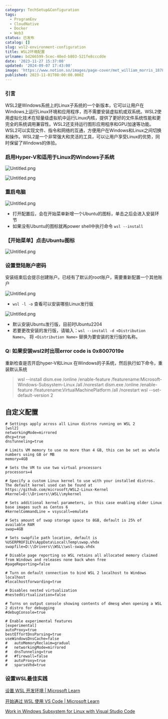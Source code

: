 ```yaml
---
category: TechSetup&Configuration
tags:
  - ProgramEnv
  - CloudNative
  - Docker
  - Web3
status: 已发布
catalog: []
slug: wsl2-environment-configuration
title: WSL2环境配置
urlname: bd266599-5cec-40ed-b803-521fe8cccdde
date: '2023-11-27 15:37:00'
updated: '2024-09-07 17:43:00'
image: 'https://www.notion.so/images/page-cover/met_william_morris_1878.jpg'
published: 2023-11-01T08:00:00.000Z
---
```


### 引言


WSL2是Windows系统上的Linux子系统的一个新版本，它可以让用户在Windows上运行Linux环境和应用程序，而不需要安装虚拟机或双系统。WSL2使用虚拟化技术在轻量级虚拟机中运行Linux内核，提供了更好的文件系统性能和更完全的系统调用兼容性。WSL2还支持运行图形应用程序和GPU加速等功能。WSL2可以实现文件、指令和网络的互通，方便用户在Windows和Linux之间切换和操作。WSL2是一个非常强大和灵活的工具，可以让用户享受Linux的优势，同时保留了Windows的体验。


### 启用Hyper-V和适用于Linux的Windows子系统


![Untitled.png](https://prod-files-secure.s3.us-west-2.amazonaws.com/5d24fe63-e567-4804-86f9-9fdc62e13082/62efe4d1-37d6-4606-a7b8-34dcd63ff38a/Untitled.png?X-Amz-Algorithm=AWS4-HMAC-SHA256&X-Amz-Content-Sha256=UNSIGNED-PAYLOAD&X-Amz-Credential=ASIAZI2LB466YECS426V%2F20250216%2Fus-west-2%2Fs3%2Faws4_request&X-Amz-Date=20250216T053600Z&X-Amz-Expires=3600&X-Amz-Security-Token=IQoJb3JpZ2luX2VjEC0aCXVzLXdlc3QtMiJGMEQCICWgcPTGSErGOwMd7t1ClDp2DTSKsJoZKwH1clmAIm5xAiAFboi1qBhK0Ue8agGqYaAy2SaOgUgJFNFELOGa3WEuyir%2FAwhWEAAaDDYzNzQyMzE4MzgwNSIMLw3xqr0BbfALp2rIKtwDit0LlY9hzXn9JrrkN9eoPz41swDSErrQ9%2BZ5NEL3Spkr8fqiBkqSFsInELhxJRlrgapCzhpjC%2Br%2B030kJQVvMgWOsd6XYOaOUPqh%2BPCViWRvRbcTFD7XAsJcuIUbdjTpIQoZrftdP5SM0RGNHFeKs6kdhprsgiFtAZkkEd%2BdQjRJVuZoIzyPXkksjnb3WUFfD97fhs5En5UGRtftu7CC9SdVZrwN8Lncli8WurXObJ0Nup5FltIC%2BAYbruS%2FgRY8y3cNPFkNBpfqbyfs8IMLS0nVLpV5fjFXfThy02VNelYgJWaojokLnjC5d2Mp%2FR1aeW14d39xwMCWLjiBpbwp6bu%2FPolKHvChpANWIXXZX3k8z6rS4koW0g%2FIF127JGtT50RMgJ%2F3q1IJMIv6Jst%2BBDy0A3vp2KpRXKTNDrFOfzgtN29%2FdPAawPZClDD1cuxVlkZ8Tma11snghzje7rSkzoLDOPOhLP%2BgcQfeXRV8l%2FXExxNC0r%2FKKe3C5c3KdXNHsuKOfcNHfFBzLXsfl2IcFuZjbVz11mWlVgIMvt5NnmFdtuHjc6IBw0gp6GUhPO3NIZQb0%2BUR3bO%2FctIvD%2Fx0CKlPPuBQABKceMwMMdkJ%2BBIPyFNSY385DvctGjUwot7FvQY6pgF3dIthIqYBQge3KS7giCWHEjZCvHZu6Dn%2FQrtcGrYuDvjI4RGhm2vCIXPVS9XLCUwElYfJitEDcx49ag3IAA%2B95k0ho6PxEMvuwkclV0FyNUKzpQL9fyyVKibzgBiSwYJzPPhhKzj8rdvZKdGJ9GivwuXHozRZqWw30IB7BCcVjjq4oipw1UrhwBtWvq7UUY5C5SeZiNu9ALXXg3qcmNcEUbXEAz2U&X-Amz-Signature=4ba600ee71115a9721475cc3450fed3636a1932026ce912a5c2843ffd948215c&X-Amz-SignedHeaders=host&x-id=GetObject)


![Untitled.png](https://prod-files-secure.s3.us-west-2.amazonaws.com/5d24fe63-e567-4804-86f9-9fdc62e13082/74866fe6-9ce5-4055-94c5-4900f6f5ff8b/Untitled.png?X-Amz-Algorithm=AWS4-HMAC-SHA256&X-Amz-Content-Sha256=UNSIGNED-PAYLOAD&X-Amz-Credential=ASIAZI2LB466YECS426V%2F20250216%2Fus-west-2%2Fs3%2Faws4_request&X-Amz-Date=20250216T053600Z&X-Amz-Expires=3600&X-Amz-Security-Token=IQoJb3JpZ2luX2VjEC0aCXVzLXdlc3QtMiJGMEQCICWgcPTGSErGOwMd7t1ClDp2DTSKsJoZKwH1clmAIm5xAiAFboi1qBhK0Ue8agGqYaAy2SaOgUgJFNFELOGa3WEuyir%2FAwhWEAAaDDYzNzQyMzE4MzgwNSIMLw3xqr0BbfALp2rIKtwDit0LlY9hzXn9JrrkN9eoPz41swDSErrQ9%2BZ5NEL3Spkr8fqiBkqSFsInELhxJRlrgapCzhpjC%2Br%2B030kJQVvMgWOsd6XYOaOUPqh%2BPCViWRvRbcTFD7XAsJcuIUbdjTpIQoZrftdP5SM0RGNHFeKs6kdhprsgiFtAZkkEd%2BdQjRJVuZoIzyPXkksjnb3WUFfD97fhs5En5UGRtftu7CC9SdVZrwN8Lncli8WurXObJ0Nup5FltIC%2BAYbruS%2FgRY8y3cNPFkNBpfqbyfs8IMLS0nVLpV5fjFXfThy02VNelYgJWaojokLnjC5d2Mp%2FR1aeW14d39xwMCWLjiBpbwp6bu%2FPolKHvChpANWIXXZX3k8z6rS4koW0g%2FIF127JGtT50RMgJ%2F3q1IJMIv6Jst%2BBDy0A3vp2KpRXKTNDrFOfzgtN29%2FdPAawPZClDD1cuxVlkZ8Tma11snghzje7rSkzoLDOPOhLP%2BgcQfeXRV8l%2FXExxNC0r%2FKKe3C5c3KdXNHsuKOfcNHfFBzLXsfl2IcFuZjbVz11mWlVgIMvt5NnmFdtuHjc6IBw0gp6GUhPO3NIZQb0%2BUR3bO%2FctIvD%2Fx0CKlPPuBQABKceMwMMdkJ%2BBIPyFNSY385DvctGjUwot7FvQY6pgF3dIthIqYBQge3KS7giCWHEjZCvHZu6Dn%2FQrtcGrYuDvjI4RGhm2vCIXPVS9XLCUwElYfJitEDcx49ag3IAA%2B95k0ho6PxEMvuwkclV0FyNUKzpQL9fyyVKibzgBiSwYJzPPhhKzj8rdvZKdGJ9GivwuXHozRZqWw30IB7BCcVjjq4oipw1UrhwBtWvq7UUY5C5SeZiNu9ALXXg3qcmNcEUbXEAz2U&X-Amz-Signature=410e65308153ec272a27270c30553bfe2da97b07c8bd3c1d088b2fef4e3c0cd2&X-Amz-SignedHeaders=host&x-id=GetObject)


### 重启电脑


![Untitled.png](https://prod-files-secure.s3.us-west-2.amazonaws.com/5d24fe63-e567-4804-86f9-9fdc62e13082/ed8ca255-2fda-4c1b-9b1a-f1896300e8e7/Untitled.png?X-Amz-Algorithm=AWS4-HMAC-SHA256&X-Amz-Content-Sha256=UNSIGNED-PAYLOAD&X-Amz-Credential=ASIAZI2LB466YECS426V%2F20250216%2Fus-west-2%2Fs3%2Faws4_request&X-Amz-Date=20250216T053600Z&X-Amz-Expires=3600&X-Amz-Security-Token=IQoJb3JpZ2luX2VjEC0aCXVzLXdlc3QtMiJGMEQCICWgcPTGSErGOwMd7t1ClDp2DTSKsJoZKwH1clmAIm5xAiAFboi1qBhK0Ue8agGqYaAy2SaOgUgJFNFELOGa3WEuyir%2FAwhWEAAaDDYzNzQyMzE4MzgwNSIMLw3xqr0BbfALp2rIKtwDit0LlY9hzXn9JrrkN9eoPz41swDSErrQ9%2BZ5NEL3Spkr8fqiBkqSFsInELhxJRlrgapCzhpjC%2Br%2B030kJQVvMgWOsd6XYOaOUPqh%2BPCViWRvRbcTFD7XAsJcuIUbdjTpIQoZrftdP5SM0RGNHFeKs6kdhprsgiFtAZkkEd%2BdQjRJVuZoIzyPXkksjnb3WUFfD97fhs5En5UGRtftu7CC9SdVZrwN8Lncli8WurXObJ0Nup5FltIC%2BAYbruS%2FgRY8y3cNPFkNBpfqbyfs8IMLS0nVLpV5fjFXfThy02VNelYgJWaojokLnjC5d2Mp%2FR1aeW14d39xwMCWLjiBpbwp6bu%2FPolKHvChpANWIXXZX3k8z6rS4koW0g%2FIF127JGtT50RMgJ%2F3q1IJMIv6Jst%2BBDy0A3vp2KpRXKTNDrFOfzgtN29%2FdPAawPZClDD1cuxVlkZ8Tma11snghzje7rSkzoLDOPOhLP%2BgcQfeXRV8l%2FXExxNC0r%2FKKe3C5c3KdXNHsuKOfcNHfFBzLXsfl2IcFuZjbVz11mWlVgIMvt5NnmFdtuHjc6IBw0gp6GUhPO3NIZQb0%2BUR3bO%2FctIvD%2Fx0CKlPPuBQABKceMwMMdkJ%2BBIPyFNSY385DvctGjUwot7FvQY6pgF3dIthIqYBQge3KS7giCWHEjZCvHZu6Dn%2FQrtcGrYuDvjI4RGhm2vCIXPVS9XLCUwElYfJitEDcx49ag3IAA%2B95k0ho6PxEMvuwkclV0FyNUKzpQL9fyyVKibzgBiSwYJzPPhhKzj8rdvZKdGJ9GivwuXHozRZqWw30IB7BCcVjjq4oipw1UrhwBtWvq7UUY5C5SeZiNu9ALXXg3qcmNcEUbXEAz2U&X-Amz-Signature=ed3caaf55c2a101ba7e1ebef07ef1be9fb337884c46bd98787a2bb003ab00d6d&X-Amz-SignedHeaders=host&x-id=GetObject)

- 打开配置后，会在开始菜单新增一个Ubuntu的图标，单击之后会进入安装环节
- 如果没有Ubuntu的图标就再power shell中执行命令 `wsl --install`

### 【开始菜单】点击Ubuntu图标


![Untitled.png](https://prod-files-secure.s3.us-west-2.amazonaws.com/5d24fe63-e567-4804-86f9-9fdc62e13082/d7415a12-f453-43fe-a604-a208d85638a3/Untitled.png?X-Amz-Algorithm=AWS4-HMAC-SHA256&X-Amz-Content-Sha256=UNSIGNED-PAYLOAD&X-Amz-Credential=ASIAZI2LB466YECS426V%2F20250216%2Fus-west-2%2Fs3%2Faws4_request&X-Amz-Date=20250216T053600Z&X-Amz-Expires=3600&X-Amz-Security-Token=IQoJb3JpZ2luX2VjEC0aCXVzLXdlc3QtMiJGMEQCICWgcPTGSErGOwMd7t1ClDp2DTSKsJoZKwH1clmAIm5xAiAFboi1qBhK0Ue8agGqYaAy2SaOgUgJFNFELOGa3WEuyir%2FAwhWEAAaDDYzNzQyMzE4MzgwNSIMLw3xqr0BbfALp2rIKtwDit0LlY9hzXn9JrrkN9eoPz41swDSErrQ9%2BZ5NEL3Spkr8fqiBkqSFsInELhxJRlrgapCzhpjC%2Br%2B030kJQVvMgWOsd6XYOaOUPqh%2BPCViWRvRbcTFD7XAsJcuIUbdjTpIQoZrftdP5SM0RGNHFeKs6kdhprsgiFtAZkkEd%2BdQjRJVuZoIzyPXkksjnb3WUFfD97fhs5En5UGRtftu7CC9SdVZrwN8Lncli8WurXObJ0Nup5FltIC%2BAYbruS%2FgRY8y3cNPFkNBpfqbyfs8IMLS0nVLpV5fjFXfThy02VNelYgJWaojokLnjC5d2Mp%2FR1aeW14d39xwMCWLjiBpbwp6bu%2FPolKHvChpANWIXXZX3k8z6rS4koW0g%2FIF127JGtT50RMgJ%2F3q1IJMIv6Jst%2BBDy0A3vp2KpRXKTNDrFOfzgtN29%2FdPAawPZClDD1cuxVlkZ8Tma11snghzje7rSkzoLDOPOhLP%2BgcQfeXRV8l%2FXExxNC0r%2FKKe3C5c3KdXNHsuKOfcNHfFBzLXsfl2IcFuZjbVz11mWlVgIMvt5NnmFdtuHjc6IBw0gp6GUhPO3NIZQb0%2BUR3bO%2FctIvD%2Fx0CKlPPuBQABKceMwMMdkJ%2BBIPyFNSY385DvctGjUwot7FvQY6pgF3dIthIqYBQge3KS7giCWHEjZCvHZu6Dn%2FQrtcGrYuDvjI4RGhm2vCIXPVS9XLCUwElYfJitEDcx49ag3IAA%2B95k0ho6PxEMvuwkclV0FyNUKzpQL9fyyVKibzgBiSwYJzPPhhKzj8rdvZKdGJ9GivwuXHozRZqWw30IB7BCcVjjq4oipw1UrhwBtWvq7UUY5C5SeZiNu9ALXXg3qcmNcEUbXEAz2U&X-Amz-Signature=d2beba7be2a5f9f49ea41b4fdee1f027e8baa38ca4e59e435e5aad73e50ed04e&X-Amz-SignedHeaders=host&x-id=GetObject)


### 设置登陆账户密码


安装结束后会提示创建账户。已经有了默认的root账户，需要重新配置一个其他账户


![Untitled.png](https://prod-files-secure.s3.us-west-2.amazonaws.com/5d24fe63-e567-4804-86f9-9fdc62e13082/bb38a6ce-031e-4122-9787-de509d2240bf/Untitled.png?X-Amz-Algorithm=AWS4-HMAC-SHA256&X-Amz-Content-Sha256=UNSIGNED-PAYLOAD&X-Amz-Credential=ASIAZI2LB466YECS426V%2F20250216%2Fus-west-2%2Fs3%2Faws4_request&X-Amz-Date=20250216T053600Z&X-Amz-Expires=3600&X-Amz-Security-Token=IQoJb3JpZ2luX2VjEC0aCXVzLXdlc3QtMiJGMEQCICWgcPTGSErGOwMd7t1ClDp2DTSKsJoZKwH1clmAIm5xAiAFboi1qBhK0Ue8agGqYaAy2SaOgUgJFNFELOGa3WEuyir%2FAwhWEAAaDDYzNzQyMzE4MzgwNSIMLw3xqr0BbfALp2rIKtwDit0LlY9hzXn9JrrkN9eoPz41swDSErrQ9%2BZ5NEL3Spkr8fqiBkqSFsInELhxJRlrgapCzhpjC%2Br%2B030kJQVvMgWOsd6XYOaOUPqh%2BPCViWRvRbcTFD7XAsJcuIUbdjTpIQoZrftdP5SM0RGNHFeKs6kdhprsgiFtAZkkEd%2BdQjRJVuZoIzyPXkksjnb3WUFfD97fhs5En5UGRtftu7CC9SdVZrwN8Lncli8WurXObJ0Nup5FltIC%2BAYbruS%2FgRY8y3cNPFkNBpfqbyfs8IMLS0nVLpV5fjFXfThy02VNelYgJWaojokLnjC5d2Mp%2FR1aeW14d39xwMCWLjiBpbwp6bu%2FPolKHvChpANWIXXZX3k8z6rS4koW0g%2FIF127JGtT50RMgJ%2F3q1IJMIv6Jst%2BBDy0A3vp2KpRXKTNDrFOfzgtN29%2FdPAawPZClDD1cuxVlkZ8Tma11snghzje7rSkzoLDOPOhLP%2BgcQfeXRV8l%2FXExxNC0r%2FKKe3C5c3KdXNHsuKOfcNHfFBzLXsfl2IcFuZjbVz11mWlVgIMvt5NnmFdtuHjc6IBw0gp6GUhPO3NIZQb0%2BUR3bO%2FctIvD%2Fx0CKlPPuBQABKceMwMMdkJ%2BBIPyFNSY385DvctGjUwot7FvQY6pgF3dIthIqYBQge3KS7giCWHEjZCvHZu6Dn%2FQrtcGrYuDvjI4RGhm2vCIXPVS9XLCUwElYfJitEDcx49ag3IAA%2B95k0ho6PxEMvuwkclV0FyNUKzpQL9fyyVKibzgBiSwYJzPPhhKzj8rdvZKdGJ9GivwuXHozRZqWw30IB7BCcVjjq4oipw1UrhwBtWvq7UUY5C5SeZiNu9ALXXg3qcmNcEUbXEAz2U&X-Amz-Signature=922df88dfe85d52fd98d395f25d55f3367a1bde73a0be858da6f4b44644ff4ca&X-Amz-SignedHeaders=host&x-id=GetObject)

- `wsl -l -o` 查看可以安装哪些Linux发行版

![Untitled.png](https://prod-files-secure.s3.us-west-2.amazonaws.com/5d24fe63-e567-4804-86f9-9fdc62e13082/4b4e5e2f-4e13-4651-8884-559a62c38137/Untitled.png?X-Amz-Algorithm=AWS4-HMAC-SHA256&X-Amz-Content-Sha256=UNSIGNED-PAYLOAD&X-Amz-Credential=ASIAZI2LB466YECS426V%2F20250216%2Fus-west-2%2Fs3%2Faws4_request&X-Amz-Date=20250216T053600Z&X-Amz-Expires=3600&X-Amz-Security-Token=IQoJb3JpZ2luX2VjEC0aCXVzLXdlc3QtMiJGMEQCICWgcPTGSErGOwMd7t1ClDp2DTSKsJoZKwH1clmAIm5xAiAFboi1qBhK0Ue8agGqYaAy2SaOgUgJFNFELOGa3WEuyir%2FAwhWEAAaDDYzNzQyMzE4MzgwNSIMLw3xqr0BbfALp2rIKtwDit0LlY9hzXn9JrrkN9eoPz41swDSErrQ9%2BZ5NEL3Spkr8fqiBkqSFsInELhxJRlrgapCzhpjC%2Br%2B030kJQVvMgWOsd6XYOaOUPqh%2BPCViWRvRbcTFD7XAsJcuIUbdjTpIQoZrftdP5SM0RGNHFeKs6kdhprsgiFtAZkkEd%2BdQjRJVuZoIzyPXkksjnb3WUFfD97fhs5En5UGRtftu7CC9SdVZrwN8Lncli8WurXObJ0Nup5FltIC%2BAYbruS%2FgRY8y3cNPFkNBpfqbyfs8IMLS0nVLpV5fjFXfThy02VNelYgJWaojokLnjC5d2Mp%2FR1aeW14d39xwMCWLjiBpbwp6bu%2FPolKHvChpANWIXXZX3k8z6rS4koW0g%2FIF127JGtT50RMgJ%2F3q1IJMIv6Jst%2BBDy0A3vp2KpRXKTNDrFOfzgtN29%2FdPAawPZClDD1cuxVlkZ8Tma11snghzje7rSkzoLDOPOhLP%2BgcQfeXRV8l%2FXExxNC0r%2FKKe3C5c3KdXNHsuKOfcNHfFBzLXsfl2IcFuZjbVz11mWlVgIMvt5NnmFdtuHjc6IBw0gp6GUhPO3NIZQb0%2BUR3bO%2FctIvD%2Fx0CKlPPuBQABKceMwMMdkJ%2BBIPyFNSY385DvctGjUwot7FvQY6pgF3dIthIqYBQge3KS7giCWHEjZCvHZu6Dn%2FQrtcGrYuDvjI4RGhm2vCIXPVS9XLCUwElYfJitEDcx49ag3IAA%2B95k0ho6PxEMvuwkclV0FyNUKzpQL9fyyVKibzgBiSwYJzPPhhKzj8rdvZKdGJ9GivwuXHozRZqWw30IB7BCcVjjq4oipw1UrhwBtWvq7UUY5C5SeZiNu9ALXXg3qcmNcEUbXEAz2U&X-Amz-Signature=aaebaa84fc096e56f854adea2b39faec03c8d3b36f63327352bbf09a610bc0b4&X-Amz-SignedHeaders=host&x-id=GetObject)

- 默认安装Ubuntu发行版，目前时Ubuntu2204
- 若要更改安装的发行版，请输入：`wsl --install -d <Distribution Name>`。 将 `<Distribution Name>` 替换为要安装的发行版的名称。

### Q: 如果安装wsl2时出现error code is 0x8007019e


重新检查是否开启hyper-V和Linux 在Windows的子系统，然后执行如下命令，重装默认系统

> wsl --install
> dism.exe /online /enable-feature /featurename:Microsoft-Windows-Subsystem-Linux /all /norestart
> dism.exe /online /enable-feature /featurename:VirtualMachinePlatform /all /norestart
> wsl --set-default-version 2

## 自定义配置


```shell
# Settings apply across all Linux distros running on WSL 2
[wsl2]
networkingMode=mirrored
dhcp=true
dnsTunneling=true

# Limits VM memory to use no more than 4 GB, this can be set as whole numbers using GB or MB
memory=4GB 

# Sets the VM to use two virtual processors
processors=4

# Specify a custom Linux kernel to use with your installed distros. The default kernel used can be found at https://github.com/microsoft/WSL2-Linux-Kernel
#kernel=D:\\Drivers\\WSL\\mykernel

# Sets additional kernel parameters, in this case enabling older Linux base images such as Centos 6
#kernelCommandLine = vsyscall=emulate

# Sets amount of swap storage space to 8GB, default is 25% of available RAM
swap=4GB

# Sets swapfile path location, default is %USERPROFILE%\AppData\Local\Temp\swap.vhdx
swapfile=D:\\Drivers\\WSL\\wsl-swap.vhdx

# Disable page reporting so WSL retains all allocated memory claimed from Windows and releases none back when free
#pageReporting=false

# Turn on default connection to bind WSL 2 localhost to Windows localhost
#localhostforwarding=true

# Disables nested virtualization
#nestedVirtualization=false

# Turns on output console showing contents of dmesg when opening a WSL 2 distro for debugging
#debugConsole=true

# Enable experimental features
[experimental]
autoProxy=true
bestEffortDnsParsing=true
useWindowsDnsCache=false
#   autoMemoryReclaim=gradual
#   networkingMode=mirrored
#   dnsTunneling=true
#   #firewall=false
#   autoProxy=true
#   sparseVhd=true
```


### 设置WSL最佳实践


[设置 WSL 开发环境 | Microsoft Learn](https://learn.microsoft.com/zh-cn/windows/wsl/setup/environment#set-up-your-linux-username-and-password)


[开始通过 WSL 使用 VS Code | Microsoft Learn](https://learn.microsoft.com/zh-cn/windows/wsl/tutorials/wsl-vscode)


[Work in Windows Subsystem for Linux with Visual Studio Code](https://code.visualstudio.com/docs/remote/wsl-tutorial)

